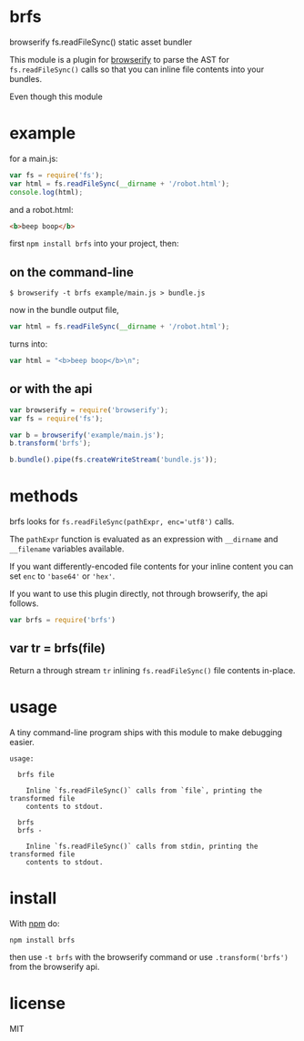 # brfs

browserify fs.readFileSync() static asset bundler

This module is a plugin for [browserify](http://browserify.org) to parse the AST
for `fs.readFileSync()` calls so that you can inline file contents into your
bundles.

Even though this module

# example

for a main.js:

``` js
var fs = require('fs');
var html = fs.readFileSync(__dirname + '/robot.html');
console.log(html);
```

and a robot.html:

``` html
<b>beep boop</b>
```

first `npm install brfs` into your project, then:

## on the command-line

```
$ browserify -t brfs example/main.js > bundle.js
```

now in the bundle output file,

``` js
var html = fs.readFileSync(__dirname + '/robot.html');
```

turns into:

``` js
var html = "<b>beep boop</b>\n";
```

## or with the api

``` js
var browserify = require('browserify');
var fs = require('fs');

var b = browserify('example/main.js');
b.transform('brfs');

b.bundle().pipe(fs.createWriteStream('bundle.js'));
```

# methods

brfs looks for `fs.readFileSync(pathExpr, enc='utf8')` calls.

The `pathExpr` function is evaluated as an expression with `__dirname` and
`__filename` variables available.

If you want differently-encoded file contents for your inline content you can
set `enc` to `'base64'` or `'hex'`.

If you want to use this plugin directly, not through browserify, the api
follows.

``` js
var brfs = require('brfs')
```

## var tr = brfs(file)

Return a through stream `tr` inlining `fs.readFileSync()` file contents
in-place.

# usage

A tiny command-line program ships with this module to make debugging easier.

```
usage:

  brfs file
 
    Inline `fs.readFileSync()` calls from `file`, printing the transformed file
    contents to stdout.

  brfs
  brfs -
 
    Inline `fs.readFileSync()` calls from stdin, printing the transformed file
    contents to stdout.

```

# install

With [npm](https://npmjs.org) do:

```
npm install brfs
```

then use `-t brfs` with the browserify command or use `.transform('brfs')` from
the browserify api.

# license

MIT

